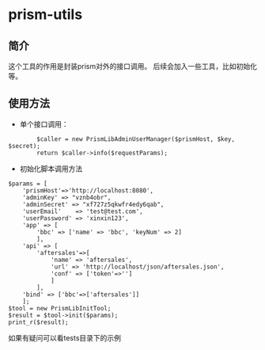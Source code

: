 # prism-utils

## 简介
这个工具的作用是封装prism对外的接口调用。
后续会加入一些工具，比如初始化等。


## 使用方法
- 单个接口调用：
```
        $caller = new PrismLibAdminUserManager($prismHost, $key, $secret);
        return $caller->info($requestParams);
```

- 初始化脚本调用方法
```
$params = [
    'prismHost'=>'http://localhost:8080',
    'adminKey' => "vznb4obr",
    'adminSecret' => "xf727z5qkwfr4edy6qab",
    'userEmail'    => 'test@test.com',
    'userPassword' => 'xinxin123',
    'app' => [
        'bbc' => ['name' => 'bbc', 'keyNum' => 2]
        ],
    'api' => [
        'aftersales'=>[
            'name' => 'aftersales',
            'url' => 'http://localhost/json/aftersales.json',
            'conf' => ['token'=>'']
            ]
        ],
    'bind' => ['bbc'=>['aftersales']]
    ];
$tool = new PrismLibInitTool;
$result = $tool->init($params);
print_r($result);
```

如果有疑问可以看tests目录下的示例
